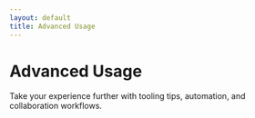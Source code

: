 ```yaml
---
layout: default
title: Advanced Usage
---
```


# Advanced Usage

Take your experience further with tooling tips, automation, and collaboration workflows.
